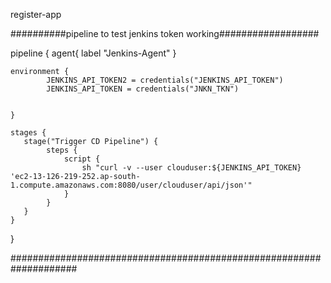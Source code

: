 register-app


##########pipeline to test jenkins token working##################

pipeline {
    agent{
        label "Jenkins-Agent"
    }
    
    environment {
            JENKINS_API_TOKEN2 = credentials("JENKINS_API_TOKEN")
            JENKINS_API_TOKEN = credentials("JNKN_TKN")
                                                 
            
    }

    stages {
       stage("Trigger CD Pipeline") {
            steps {
                script {
                    sh "curl -v --user clouduser:${JENKINS_API_TOKEN} 'ec2-13-126-219-252.ap-south-1.compute.amazonaws.com:8080/user/clouduser/api/json'"
                }
            }
       }
    }
}


####################################################################

